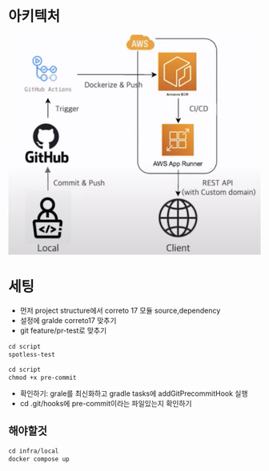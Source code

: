 # 아키텍처
![Example Image](architecture.png)

# 세팅
- 먼저 project structure에서 correto 17 모듈 source,dependency
- 설정에 gralde correto17 맞추기
- git feature/pr-test로 맞추기

```shell
cd script
spotless-test
```

```shell
cd script
chmod +x pre-commit
```


- 확인하기: grale를 최신화하고 gradle tasks에 addGitPrecommitHook 실행
- cd .git/hooks에 pre-commit이라는 파일있는지 확인하기


## 해야할것
```shell
cd infra/local
docker compose up
```
